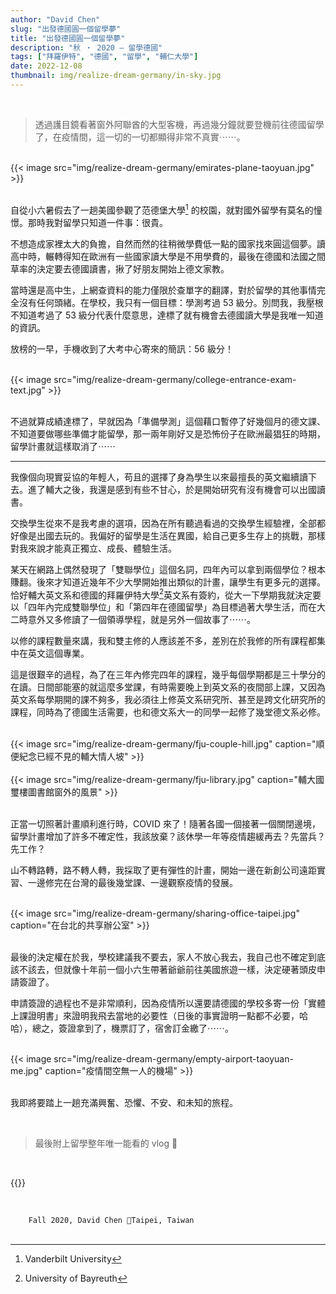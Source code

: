 ```yaml
---
author: "David Chen"
slug: "出發德國圓一個留學夢"
title: "出發德國圓一個留學夢"
description: "秋 ・ 2020 — 留學德國"
tags: ["拜羅伊特", "德國", "留學", "輔仁大學"]
date: 2022-12-08
thumbnail: img/realize-dream-germany/in-sky.jpg
---
```


<br>

<blockquote class="blockquote">
    透過護目鏡看著窗外阿聯酋的大型客機，再過幾分鐘就要登機前往德國留學了，在疫情間，這一切的一切都顯得非常不真實⋯⋯。
</blockquote>

<br>

<div class="col-sm-12 col-md-8 mx-auto">
{{< image src="img/realize-dream-germany/emirates-plane-taoyuan.jpg" >}}
</div>

<br>

自從小六暑假去了一趟美國參觀了范德堡大學[^1] 的校園，就對國外留學有莫名的憧憬。那時我對留學只知道一件事：很貴。

不想造成家裡太大的負擔，自然而然的往稍微學費低一點的國家找來圓這個夢。讀高中時，輾轉得知在歐洲有一些國家讀大學是不用學費的，最後在德國和法國之間草率的決定要去德國讀書，揪了好朋友開始上德文家教。

當時還是高中生，上網查資料的能力僅限於查單字的翻譯，對於留學的其他事情完全沒有任何頭緒。在學校，我只有一個目標：學測考過 53 級分。別問我，我壓根不知道考過了 53 級分代表什麼意思，達標了就有機會去德國讀大學是我唯一知道的資訊。

放榜的一早，手機收到了大考中心寄來的簡訊：56 級分！

<br>

<div class="col-sm-12 col-md-8 mx-auto">
{{< image src="img/realize-dream-germany/college-entrance-exam-text.jpg" >}}
</div>

<br>

不過就算成績達標了，早就因為「準備學測」這個藉口暫停了好幾個月的德文課、不知道要做哪些準備才能留學，那一兩年剛好又是恐怖份子在歐洲最猖狂的時期，留學計畫就這樣取消了⋯⋯

---

我像個向現實妥協的年輕人，苟且的選擇了身為學生以來最擅長的英文繼續讀下去。進了輔大之後，我還是感到有些不甘心，於是開始研究有沒有機會可以出國讀書。

交換學生從來不是我考慮的選項，因為在所有聽過看過的交換學生經驗裡，全部都好像是出國去玩的。我偏好的留學是生活在異國，給自己更多生存上的挑戰，那樣對我來說才能真正獨立、成長、體驗生活。

某天在網路上偶然發現了「雙聯學位」這個名詞，四年內可以拿到兩個學位？根本賺翻。後來才知道近幾年不少大學開始推出類似的計畫，讓學生有更多元的選擇。恰好輔大英文系和德國的拜羅伊特大學[^2]英文系有簽約，從大一下學期我就決定要以「四年內完成雙聯學位」和「第四年在德國留學」為目標過著大學生活，而在大二時意外又多修讀了一個領導學程，就是另外一個故事了⋯⋯。

以修的課程數量來講，我和雙主修的人應該差不多，差別在於我修的所有課程都集中在英文這個專業。

這是很艱辛的過程，為了在三年內修完四年的課程，幾乎每個學期都是三十學分的在讀。日間部能塞的就這麼多堂課，有時需要晚上到英文系的夜間部上課，又因為英文系每學期開的課不夠多，我必須往上修英文系研究所、甚至是跨文化研究所的課程，同時為了德國生活需要，也和德文系大一的同學一起修了幾堂德文系必修。

<br>

<div class="col-sm-12 col-md-8 mx-auto">
{{< image src="img/realize-dream-germany/fju-couple-hill.jpg" caption="順便紀念已經不見的輔大情人坡" >}}
</div>

<br>

<div class="col-sm-12 col-md-8 mx-auto">
{{< image src="img/realize-dream-germany/fju-library.jpg" caption="輔大國璽樓圖書館窗外的風景" >}}
</div>

<br>

正當一切照著計畫順利進行時，COVID 來了！隨著各國一個接著一個關閉邊境，留學計畫增加了許多不確定性，我該放棄？該休學一年等疫情趨緩再去？先當兵？先工作？

山不轉路轉，路不轉人轉，我採取了更有彈性的計畫，開始一邊在新創公司遠距實習、一邊修完在台灣的最後幾堂課、一邊觀察疫情的發展。

<br>

<div class="col-sm-12 col-md-8 mx-auto">
{{< image src="img/realize-dream-germany/sharing-office-taipei.jpg" caption="在台北的共享辦公室" >}}
</div>

<br>

最後的決定權在於我，學校建議我不要去，家人不放心我去，我自己也不確定到底該不該去，但就像十年前一個小六生帶著爺爺前往美國旅遊一樣，決定硬著頭皮申請簽證了。

申請簽證的過程也不是非常順利，因為疫情所以還要請德國的學校多寄一份「實體上課證明書」來證明我飛去當地的必要性（日後的事實證明一點都不必要，哈哈），總之，簽證拿到了，機票訂了，宿舍訂金繳了⋯⋯。

<br>

<div class="col-sm-12 col-md-8 mx-auto">
{{< image src="img/realize-dream-germany/empty-airport-taoyuan-me.jpg" caption="疫情間空無一人的機場" >}}
</div>

<br>

我即將要踏上一趟充滿興奮、恐懼、不安、和未知的旅程。

<br>

<blockquote class="blockquote">
    <div class="highlight">
          最後附上留學整年唯一能看的 vlog 🤣
    </div>
</blockquote>

<br>

{{<youtube id="CmL49o3MCQY" class="video">}}

<br>

<code class="chroma">
    Fall 2020, David Chen 📍Taipei, Taiwan
</code>

<br>

[^1]: Vanderbilt University
[^2]: University of Bayreuth